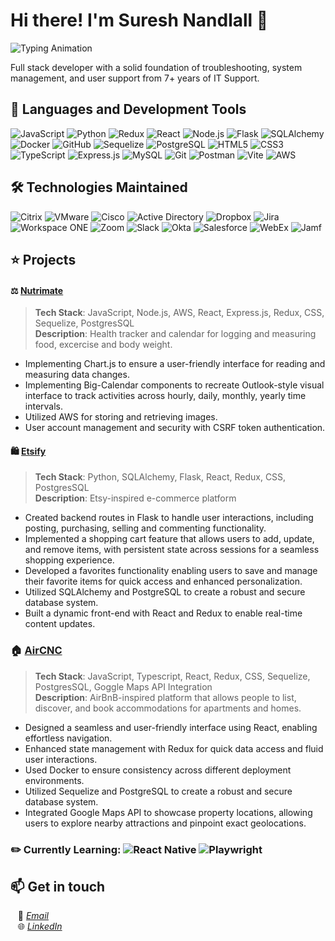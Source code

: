 # Hi there! I'm Suresh Nandlall 👋

![Typing Animation](https://readme-typing-svg.demolab.com/?font=Fira+Code&duration=4000&pause=1000&color=009fad&width=935&lines=%20Full-Stack+Developer;7-Years+Plus+Experience+Troubleshooting+And+Supporting+Technologies)

Full stack developer with a solid foundation of troubleshooting, system management, and user support from 7+ years of IT Support.
<br>

## :open_book: Languages and Development Tools
![JavaScript](https://img.shields.io/badge/JavaScript-F7DF1E?style=flat&logo=javascript&logoColor=black)
![Python](https://img.shields.io/badge/Python-3776AB?style=flat&logo=python&logoColor=white)
![Redux](https://img.shields.io/badge/Redux-764ABC?style=flat&logo=redux&logoColor=white)
![React](https://img.shields.io/badge/React-20232A?style=flat&logo=react&logoColor=61DAFB)
![Node.js](https://img.shields.io/badge/Node.js-339933?style=flat&logo=nodedotjs&logoColor=white)
![Flask](https://img.shields.io/badge/Flask-000000?style=flat&logo=flask&logoColor=white)
![SQLAlchemy](https://img.shields.io/badge/SQLAlchemy-CF4647?style=flat&logo=sqlalchemy&logoColor=white)
![Docker](https://img.shields.io/badge/Docker-2496ED?style=flat&logo=docker&logoColor=white)
![GitHub](https://img.shields.io/badge/GitHub-181717?style=flat&logo=github&logoColor=white)
![Sequelize](https://img.shields.io/badge/Sequelize-52B0E7?style=flat&logo=sequelize&logoColor=white)
![PostgreSQL](https://img.shields.io/badge/PostgreSQL-336791?style=flat&logo=postgresql&logoColor=white)
![HTML5](https://img.shields.io/badge/HTML5-E34F26?style=flat&logo=html5&logoColor=white)
![CSS3](https://img.shields.io/badge/CSS3-1572B6?style=flat&logo=css3&logoColor=white)
![TypeScript](https://img.shields.io/badge/TypeScript-3178C6?style=flat&logo=typescript&logoColor=white)
![Express.js](https://img.shields.io/badge/Express.js-000000?style=flat&logo=express&logoColor=white)
![MySQL](https://img.shields.io/badge/MySQL-4479A1?style=flat&logo=mysql&logoColor=white)
![Git](https://img.shields.io/badge/Git-F05032?style=flat&logo=git&logoColor=white)
![Postman](https://img.shields.io/badge/Postman-FF6C37?style=flat&logo=postman&logoColor=white)
![Vite](https://img.shields.io/badge/Vite-646CFF?style=flat&logo=vite&logoColor=white)
![AWS](https://img.shields.io/badge/AWS-FF9900?style=flat&logo=amazonaws&logoColor=white)



## 🛠️ Technologies Maintained
![Citrix](https://img.shields.io/badge/Citrix-002B5C?style=flat&logo=citrix&logoColor=white)
![VMware](https://img.shields.io/badge/VMware-607078?style=flat&logo=vmware&logoColor=white)
![Cisco](https://img.shields.io/badge/Cisco-1BA0D7?style=flat&logo=cisco&logoColor=white)
![Active Directory](https://img.shields.io/badge/Active_Directory-0078D4?style=flat&logo=windows&logoColor=white)
![Dropbox](https://img.shields.io/badge/Dropbox-0061FF?style=flat&logo=dropbox&logoColor=white)
![Jira](https://img.shields.io/badge/Jira-0052CC?style=flat&logo=jira-software&logoColor=white)
![Workspace ONE](https://img.shields.io/badge/Workspace_ONE-FF5B00?style=flat&logo=vmware&logoColor=white)
![Zoom](https://img.shields.io/badge/Zoom-2D8CFF?style=flat&logo=zoom&logoColor=white)
![Slack](https://img.shields.io/badge/Slack-4A154B?style=flat&logo=slack&logoColor=white)
![Okta](https://img.shields.io/badge/Okta-007DC1?style=flat&logo=okta&logoColor=white)
![Salesforce](https://img.shields.io/badge/Salesforce-00A1E0?style=flat&logo=salesforce&logoColor=white)
![WebEx](https://img.shields.io/badge/WebEx-008CCF?style=flat&logo=webex&logoColor=white)
![Jamf](https://img.shields.io/badge/Jamf-1F2937?style=flat&logo=Apple&logoColor=white)
<br>

## :star: Projects

#### :balance_scale:	[Nutrimate](https://nutrimate.onrender.com)
> **Tech Stack**: JavaScript, Node.js, AWS, React, Express.js, Redux, CSS, Sequelize, PostgresSQL  
> **Description**: Health tracker and calendar for logging and measuring food, excercise and body weight.
- Implementing Chart.js to ensure a user-friendly interface for reading and measuring data changes.
- Implementing Big-Calendar components to recreate Outlook-style visual interface to track activities across hourly, daily, monthly, yearly time intervals.
- Utilized AWS for storing and retrieving images.
- User account management and security with CSRF token authentication.

#### :shopping: [Etsify](https://etsify-v1.onrender.com)
> **Tech Stack**: Python, SQLAlchemy, Flask, React, Redux, CSS, PostgresSQL  
> **Description**: Etsy-inspired e-commerce platform
- Created backend routes in Flask to handle user interactions, including posting, purchasing, selling and commenting functionality.
- Implemented a shopping cart feature that allows users to add, update, and remove items, with persistent state across sessions for a seamless shopping experience.
- Developed a favorites functionality enabling users to save and manage their favorite items for quick access and enhanced personalization.
- Utilized SQLAlchemy and PostgreSQL to create a robust and secure database system.
- Built a dynamic front-end with React and Redux to enable real-time content updates.

### :house: [AirCNC](https://aircnc-aa.onrender.com)
> **Tech Stack**: JavaScript, Typescript, React, Redux, CSS, Sequelize, PostgresSQL, Goggle Maps API Integration    
> **Description**: AirBnB-inspired platform that allows people to list, discover, and book accommodations for apartments and homes.
- Designed a seamless and user-friendly interface using React, enabling effortless navigation.
- Enhanced state management with Redux for quick data access and fluid user interactions.
- Used Docker to ensure consistency across different deployment environments.
- Utilized Sequelize and PostgreSQL to create a robust and secure database system.
- Integrated Google Maps API to showcase property locations, allowing users to explore nearby attractions and pinpoint exact geolocations.

### :pencil2: Currently Learning: ![React Native](https://img.shields.io/badge/React%20Native-20232A?style=flat&logo=react&logoColor=61DAFB) ![Playwright](https://img.shields.io/badge/Playwright-2EAD33?style=flat&logo=playwright&logoColor=white)

## 📫 **Get in touch**
&nbsp;&nbsp;&nbsp;📧 *[Email](mailto:suresh.nandlall@outlook.com)*<br>
&nbsp;&nbsp;&nbsp;🌐 *[LinkedIn](https://www.linkedin.com/in/suresh-nandlall/)*<br>
